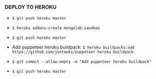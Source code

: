 ### DEPLOY TO HEROKU

* `$ git push heroku master`

* `$ heroku addons:create mongolab:sandbox`

* `$ git push heroku master`

* Add puppeteer heroku buildpack: `$ heroku buildpacks:add https://github.com/jontewks/puppeteer-heroku-buildpack`

* `$ git commit --allow-empty -m "Add puppeteer heroku buildpack"`

* `$ git push heroku master`